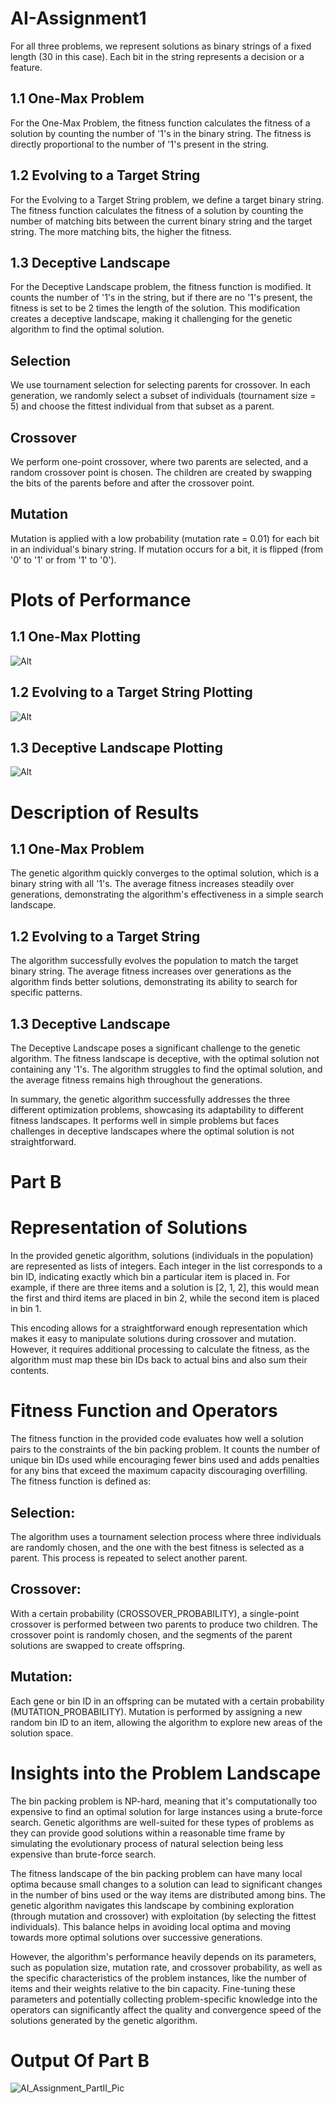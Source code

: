 # AI-Assignment1
For all three problems, we represent solutions as binary strings of a fixed length (30 in this case). Each bit in the string represents a decision or a feature.
## 1.1 One-Max Problem
For the One-Max Problem, the fitness function calculates the fitness of a solution by counting the number of '1's in the binary string. The fitness is directly proportional to the number of '1's present in the string.
## 1.2 Evolving to a Target String
For the Evolving to a Target String problem, we define a target binary string. The fitness function calculates the fitness of a solution by counting the number of matching bits between the current binary string and the target string. The more matching bits, the higher the fitness.
## 1.3 Deceptive Landscape
For the Deceptive Landscape problem, the fitness function is modified. It counts the number of '1's in the string, but if there are no '1's present, the fitness is set to be 2 times the length of the solution. This modification creates a deceptive landscape, making it challenging for the genetic algorithm to find the optimal solution.
## Selection
We use tournament selection for selecting parents for crossover. In each generation, we randomly select a subset of individuals (tournament size = 5) and choose the fittest individual from that subset as a parent.
## Crossover
We perform one-point crossover, where two parents are selected, and a random crossover point is chosen. The children are created by swapping the bits of the parents before and after the crossover point.
## Mutation
Mutation is applied with a low probability (mutation rate = 0.01) for each bit in an individual's binary string. If mutation occurs for a bit, it is flipped (from '0' to '1' or from '1' to '0').

# Plots of Performance
## 1.1 One-Max Plotting
![Alt](https://github.com/EddieSheehy/AI-Assignment1/blob/main/partaPhotos/1.1_photo.png)

## 1.2 Evolving to a Target String Plotting
![Alt](https://github.com/EddieSheehy/AI-Assignment1/blob/main/partaPhotos/1.2_photo.png)

## 1.3 Deceptive Landscape Plotting
![Alt](https://github.com/EddieSheehy/AI-Assignment1/blob/main/partaPhotos/1.3_photo.png)

# Description of Results

## 1.1 One-Max Problem
The genetic algorithm quickly converges to the optimal solution, which is a binary string with all '1's. The average fitness increases steadily over generations, demonstrating the algorithm's effectiveness in a simple search landscape.

## 1.2 Evolving to a Target String
The algorithm successfully evolves the population to match the target binary string. The average fitness increases over generations as the algorithm finds better solutions, demonstrating its ability to search for specific patterns.

## 1.3 Deceptive Landscape
The Deceptive Landscape poses a significant challenge to the genetic algorithm. The fitness landscape is deceptive, with the optimal solution not containing any '1's. The algorithm struggles to find the optimal solution, and the average fitness remains high throughout the generations.

In summary, the genetic algorithm successfully addresses the three different optimization problems, showcasing its adaptability to different fitness landscapes. It performs well in simple problems but faces challenges in deceptive landscapes where the optimal solution is not straightforward.

# Part B
# Representation of Solutions
In the provided genetic algorithm, solutions (individuals in the population) are represented as lists of integers. Each integer in the list corresponds to a bin ID, indicating exactly which bin a particular item is placed in. For example, if there are three items and a solution is [2, 1, 2], this would mean the first and third items are placed in bin 2, while the second item is placed in bin 1.

This encoding allows for a straightforward enough representation which makes it easy to manipulate solutions during crossover and mutation. However, it requires additional processing to calculate the fitness, as the algorithm must map these bin IDs back to actual bins and also sum their contents.

# Fitness Function and Operators
The fitness function in the provided code evaluates how well a solution pairs to the constraints of the bin packing problem. It counts the number of unique bin IDs used while encouraging fewer bins used and adds penalties for any bins that exceed the maximum capacity discouraging overfilling. The fitness function is defined as:

## Selection:
The algorithm uses a tournament selection process where three individuals are randomly chosen, and the one with the best fitness is selected as a parent. This process is repeated to select another parent.

## Crossover:
With a certain probability (CROSSOVER_PROBABILITY), a single-point crossover is performed between two parents to produce two children. The crossover point is randomly chosen, and the segments of the parent solutions are swapped to create offspring.

## Mutation:
Each gene or bin ID in an offspring can be mutated with a certain probability (MUTATION_PROBABILITY). Mutation is performed by assigning a new random bin ID to an item, allowing the algorithm to explore new areas of the solution space.

# Insights into the Problem Landscape
The bin packing problem is NP-hard, meaning that it's computationally too expensive to find an optimal solution for large instances using a brute-force search. Genetic algorithms are well-suited for these types of problems as they can provide good solutions within a reasonable time frame by simulating the evolutionary process of natural selection being less expensive than brute-force search.

The fitness landscape of the bin packing problem can have many local optima because small changes to a solution can lead to significant changes in the number of bins used or the way items are distributed among bins. The genetic algorithm navigates this landscape by combining exploration (through mutation and crossover) with exploitation (by selecting the fittest individuals). This balance helps in avoiding local optima and moving towards more optimal solutions over successive generations.

However, the algorithm's performance heavily depends on its parameters, such as population size, mutation rate, and crossover probability, as well as the specific characteristics of the problem instances, like the number of items and their weights relative to the bin capacity. Fine-tuning these parameters and potentially collecting problem-specific knowledge into the operators can significantly affect the quality and convergence speed of the solutions generated by the genetic algorithm.

# Output Of Part B
![AI_Assignment_PartII_Pic](https://github.com/EddieSheehy/AI-Assignment1/assets/94063005/8fbc2eec-9c5c-40d7-a68d-bf2b0ab5bd0d)

